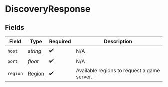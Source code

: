 # DiscoveryResponse


## Fields

| Field                                       | Type                                        | Required                                    | Description                                 |
| ------------------------------------------- | ------------------------------------------- | ------------------------------------------- | ------------------------------------------- |
| `host`                                      | *string*                                    | :heavy_check_mark:                          | N/A                                         |
| `port`                                      | *float*                                     | :heavy_check_mark:                          | N/A                                         |
| `region`                                    | [Region](../../Models/Shared/Region.md)     | :heavy_check_mark:                          | Available regions to request a game server. |